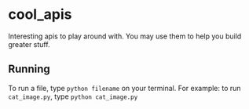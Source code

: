# cool_apis
Interesting apis to play around with.
You may use them to help you build greater stuff.

## Running 
To run a file, type `python filename` on your terminal.
For example: to run `cat_image.py`,
             type `python cat_image.py` 
